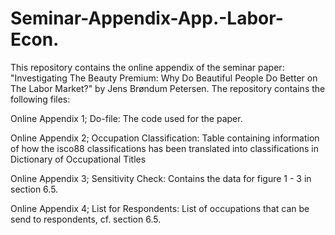 # Seminar-Appendix-App.-Labor-Econ.
This repository contains the online appendix of the seminar paper: "Investigating The Beauty Premium: Why Do Beautiful People Do Better on The Labor Market?" by Jens Brøndum Petersen. The repository contains the following files:

Online Appendix 1; Do-file: The code used for the paper.

Online Appendix 2; Occupation Classification: Table containing information of how the isco88 classifications has been translated into classifications in Dictionary of Occupational Titles

Online Appendix 3; Sensitivity Check: Contains the data for figure 1 - 3 in section 6.5.

Online Appendix 4; List for Respondents: List of occupations that can be send to respondents, cf. section 6.5.
